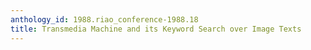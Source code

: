 ```yaml
---
anthology_id: 1988.riao_conference-1988.18
title: Transmedia Machine and its Keyword Search over Image Texts
---
```

